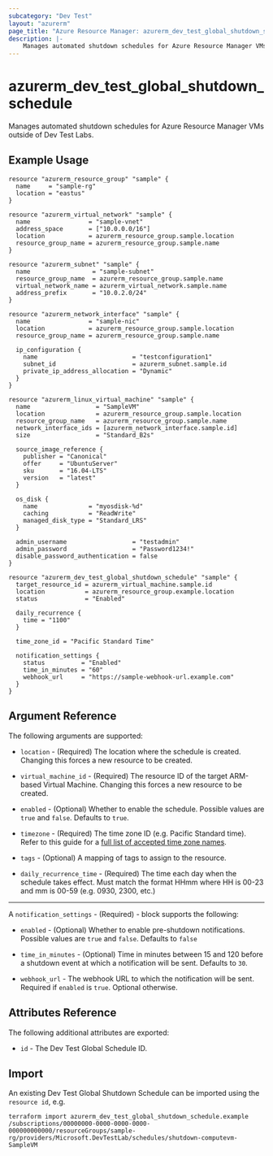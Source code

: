 ```yaml
---
subcategory: "Dev Test"
layout: "azurerm"
page_title: "Azure Resource Manager: azurerm_dev_test_global_shutdown_schedule"
description: |-
    Manages automated shutdown schedules for Azure Resource Manager VMs outside of Dev Test Labs.
---
```


# azurerm_dev_test_global_shutdown_schedule

Manages automated shutdown schedules for Azure Resource Manager VMs outside of Dev Test Labs.

## Example Usage

```hcl
resource "azurerm_resource_group" "sample" {
  name     = "sample-rg"
  location = "eastus"
}

resource "azurerm_virtual_network" "sample" {
  name                = "sample-vnet"
  address_space       = ["10.0.0.0/16"]
  location            = azurerm_resource_group.sample.location
  resource_group_name = azurerm_resource_group.sample.name
}

resource "azurerm_subnet" "sample" {
  name                 = "sample-subnet"
  resource_group_name  = azurerm_resource_group.sample.name
  virtual_network_name = azurerm_virtual_network.sample.name
  address_prefix       = "10.0.2.0/24"
}

resource "azurerm_network_interface" "sample" {
  name                = "sample-nic"
  location            = azurerm_resource_group.sample.location
  resource_group_name = azurerm_resource_group.sample.name

  ip_configuration {
    name                          = "testconfiguration1"
    subnet_id                     = azurerm_subnet.sample.id
    private_ip_address_allocation = "Dynamic"
  }
}

resource "azurerm_linux_virtual_machine" "sample" {
  name                  = "SampleVM"
  location              = azurerm_resource_group.sample.location
  resource_group_name   = azurerm_resource_group.sample.name
  network_interface_ids = [azurerm_network_interface.sample.id]
  size                  = "Standard_B2s"

  source_image_reference {
    publisher = "Canonical"
    offer     = "UbuntuServer"
    sku       = "16.04-LTS"
    version   = "latest"
  }

  os_disk {
    name              = "myosdisk-%d"
    caching           = "ReadWrite"
    managed_disk_type = "Standard_LRS"
  }

  admin_username                  = "testadmin"
  admin_password                  = "Password1234!"
  disable_password_authentication = false
}

resource "azurerm_dev_test_global_shutdown_schedule" "sample" {
  target_resource_id = azurerm_virtual_machine.sample.id
  location           = azurerm_resource_group.example.location
  status             = "Enabled"

  daily_recurrence {
    time = "1100"
  }

  time_zone_id = "Pacific Standard Time"

  notification_settings {
    status          = "Enabled"
    time_in_minutes = "60"
    webhook_url     = "https://sample-webhook-url.example.com"
  }
}
```

## Argument Reference

The following arguments are supported:

* `location` - (Required) The location where the schedule is created. Changing this forces a new resource to be created.

* `virtual_machine_id` - (Required) The resource ID of the target ARM-based Virtual Machine. Changing this forces a new resource to be created.

* `enabled` - (Optional) Whether to enable the schedule. Possible values are `true` and `false`. Defaults to `true`.

* `timezone` - (Required) The time zone ID (e.g. Pacific Standard time). Refer to this guide for a [full list of accepted time zone names](https://jackstromberg.com/2017/01/list-of-time-zones-consumed-by-azure/).

* `tags` - (Optional) A mapping of tags to assign to the resource.

* `daily_recurrence_time` - (Required) The time each day when the schedule takes effect. Must match the format HHmm where HH is 00-23 and mm is 00-59 (e.g. 0930, 2300, etc.)

---

A `notification_settings` - (Required)  - block supports the following:

* `enabled` - (Optional) Whether to enable pre-shutdown notifications. Possible values are `true` and `false`. Defaults to `false`

* `time_in_minutes` - (Optional) Time in minutes between 15 and 120 before a shutdown event at which a notification will be sent. Defaults to `30`.

* `webhook_url` - The webhook URL to which the notification will be sent. Required if `enabled` is `true`. Optional otherwise.

## Attributes Reference

The following additional attributes are exported:

* `id` - The Dev Test Global Schedule ID.

## Import

An existing Dev Test Global Shutdown Schedule can be imported using the `resource id`, e.g.

```shell
terraform import azurerm_dev_test_global_shutdown_schedule.example /subscriptions/00000000-0000-0000-0000-000000000000/resourceGroups/sample-rg/providers/Microsoft.DevTestLab/schedules/shutdown-computevm-SampleVM
```
